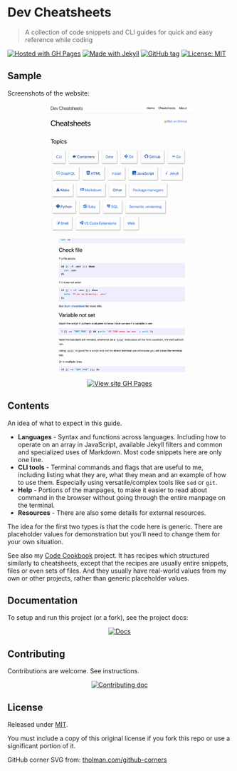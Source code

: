 # Dev Cheatsheets
> A collection of code snippets and CLI guides for quick and easy reference while coding

[![Hosted with GH Pages](https://img.shields.io/badge/Made_with-GH_Pages-blue.svg?logo=github)](https://pages.github.com/)
[![Made with Jekyll](https://img.shields.io/badge/Jekyll-3.9-blue.svg?logo=jekyll)](https://jekyllrb.com)
[![GitHub tag](https://img.shields.io/github/tag/MichaelCurrin/dev-cheatsheets)](https://github.com/MichaelCurrin/dev-cheatsheets/tags/)
[![License: MIT](https://img.shields.io/badge/License-MIT-blue)](#license)


## Sample

Screenshots of the website:

<div align="center">
    <a href="https://michaelcurrin.github.io/dev-cheatsheets/cheatsheets/">
        <img src="/sample-cheatsheets.png" height="300" alt="sample cheatsheets"
            title="Cheatsheets homepage"/>
    </a>
    <a href="https://michaelcurrin.github.io/dev-cheatsheets/cheatsheets/shell/">
        <img src="/sample-shell.png" height="300" alt="sample cheatsheets shell"
            title="Shell cheatsheet"/>
    </a>
</div>

<div align="center">

<!-- TODO replace with URL in badge but need to restructure how the badge works to allow '/' -->
[![View site GH Pages](https://img.shields.io/badge/View_site-GH_Pages-green?style=for-the-badge)](https://michaelcurrin.github.io/dev-cheatsheets/)

</div>


## Contents

An idea of what to expect in this guide.

- **Languages** - Syntax and functions across languages. Including how to operate on an array in JavaScript, available Jekyll filters and common and specialized uses of Markdown. Most code snippets here are only one line.
- **CLI tools** - Terminal commands and flags that are useful to me, including listing what they are, what they mean and an example of how to use them. Especially using versatile/complex tools like `sed` or `git`.
- **Help** - Portions of the manpages, to make it easier to read about command in the browser without going through the entire manpage on the terminal.
- **Resources** - There are also some details for external resources.

The idea for the first two types is that the code here is generic. There are placeholder values for demonstration but you'll need to change them for your own situation.

See also my [Code Cookbook](https://michaelcurrin.github.io/code-cookbook/) project. It has recipes which structured similarly to cheatsheets, except that the recipes are usually entire snippets, files or even sets of files. And they usually have real-world values from my own or other projects, rather than generic placeholder values.


## Documentation

To setup and run this project (or a fork), see the project docs:

<div align="center">

[![Docs](https://img.shields.io/badge/View-Docs-blue?style=for-the-badge)](/docs/)

</div>


## Contributing

Contributions are welcome. See instructions.

<div align="center">

[![Contributing doc](https://img.shields.io/badge/View-Contributing-blue?style=for-the-badge)](/CONTRIBUTING.md)

</div>


## License

Released under [MIT](/LICENSE).

You must include a copy of this original license if you fork this repo or use a significant portion of it.

GitHub corner SVG from: [tholman.com/github-corners](https://tholman.com/github-corners/)
